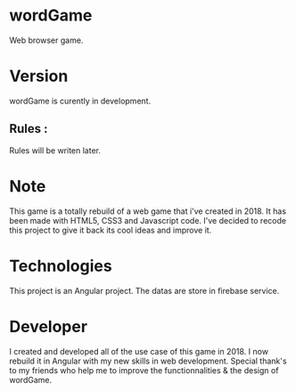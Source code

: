 # wordGame
Web browser game. 

# Version 
wordGame is curently in development. 

## Rules : 
Rules will be writen later.

# Note
This game is a totally rebuild of a web game that i've created in 2018. It has been made with HTML5, CSS3 and Javascript code. 
I've decided to recode this project to give it back its cool ideas and improve it.

# Technologies
This project is an Angular project. The datas are store in firebase service.

# Developer 
I created and developed all of the use case of this game in 2018. I now rebuild it in Angular with my new skills in web development.
Special thank's to my friends who help me to improve the functionnalities & the design of wordGame.
